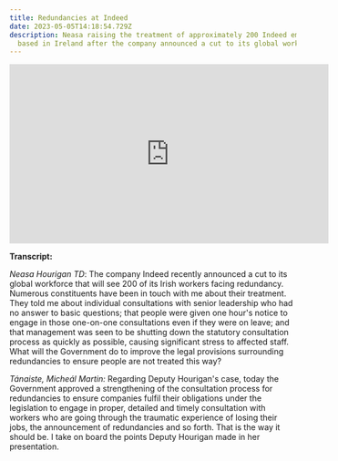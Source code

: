 ```yaml
---
title: Redundancies at Indeed
date: 2023-05-05T14:18:54.729Z
description: Neasa raising the treatment of approximately 200 Indeed employees
  based in Ireland after the company announced a cut to its global workforce.
---
```

<iframe width="560" height="315" src="https://www.youtube.com/embed/XLl8ZPWCqgY" title="YouTube video player" frameborder="0" allow="accelerometer; autoplay; clipboard-write; encrypted-media; gyroscope; picture-in-picture; web-share" allowfullscreen></iframe>

**Transcript:**

*Neasa Hourigan TD*: The company Indeed recently announced a cut to its global workforce that will see 200 of its Irish workers facing redundancy. Numerous constituents have been in touch with me about their treatment. They told me about individual consultations with senior leadership who had no answer to basic questions; that people were given one hour's notice to engage in those one-on-one consultations even if they were on leave; and that management was seen to be shutting down the statutory consultation process as quickly as possible, causing significant stress to affected staff. What will the Government do to improve the legal provisions surrounding redundancies to ensure people are not treated this way?

*Tánaiste, Micheál Martin:* Regarding Deputy Hourigan's case, today the Government approved a strengthening of the consultation process for redundancies to ensure companies fulfil their obligations under the legislation to engage in proper, detailed and timely consultation with workers who are going through the traumatic experience of losing their jobs, the announcement of redundancies and so forth. That is the way it should be. I take on board the points Deputy Hourigan made in her presentation.